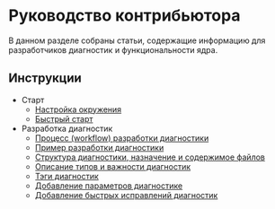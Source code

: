 # Руководство контрибьютора

В данном разделе собраны статьи, содержащие информацию для разработчиков диагностик и функциональности ядра.

## Инструкции

- Старт
  - [Настройка окружения](EnvironmentSetting.md)
  - [Быстрый старт](FastStart.md)
- Разработка диагностик
  - [Процесс (workflow) разработки диагностики](DiagnosticDevWorkFlow.md)
  - [Пример разработки диагностики](DiagnosticExample.md)
  - [Структура диагностики, назначение и содержимое файлов](DiagnosticStructure.md)
  - [Описание типов и важности диагностик](DiagnosticTypeAndSeverity.md)
  - [Тэги диагностик](DiagnosticTag.md)
  - [Добавление параметров диагностике](DiagnostcAddSettings.md)
  - [Добавление быстрых исправлений диагностик](DiagnosticQuickFix.md)
